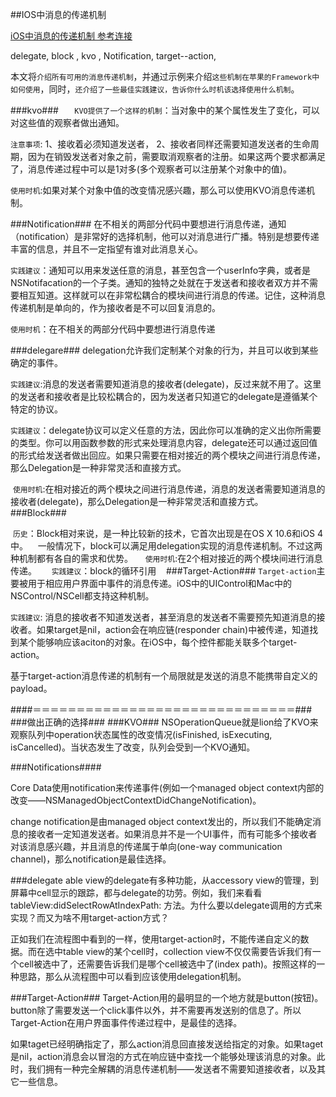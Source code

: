 ##IOS中消息的传递机制


[iOS中消息的传递机制 参考连接](http://www.cocoachina.com/industry/20131216/7543.html)

delegate, block , kvo , Notification, target--action, 

本文将`介绍所有可用的消息传递机制`，并通过示例来介绍`这些机制在苹果的Framework中如何使用`，同时，`还介绍了一些最佳实践建议，告诉你什么时机该选择使用什么机制`。


###kvo###
`	KVO提供了一个这样的机制`：当对象中的某个属性发生了变化，可以对这些值的观察者做出通知。

`注意事项`: 1、接收着必须知道发送者， 2、接收者同样还需要知道发送者的生命周期，因为在销毁发送者对象之前，需要取消观察者的注册。如果这两个要求都满足了，消息传递过程中可以是1对多(多个观察者可以注册某个对象中的值)。

`使用时机`:如果对某个对象中值的改变情况感兴趣，那么可以使用KVO消息传递机制。

###Notification###
在不相关的两部分代码中要想进行消息传递，通知（notification）是非常好的选择机制，他可以对消息进行广播。特别是想要传递丰富的信息，并且不一定指望有谁对此消息关心。

`实践建议`：通知可以用来发送任意的消息，甚至包含一个userInfo字典，或者是NSNotifacation的一个子类。通知的独特之处就在于发送者和接收者双方并不需要相互知道。这样就可以在非常松耦合的模块间进行消息的传递。记住，这种消息传递机制是单向的，作为接收者是不可以回复消息的。

`使用时机`：在不相关的两部分代码中要想进行消息传递

###delegare###
delegation允许我们定制某个对象的行为，并且可以收到某些确定的事件。

`实践建议`:消息的发送者需要知道消息的接收者(delegate)，反过来就不用了。这里的发送者和接收者是比较松耦合的，因为发送者只知道它的delegate是遵循某个特定的协议。

`实践建议`：delegate协议可以定义任意的方法，因此你可以准确的定义出你所需要的类型。你可以用函数参数的形式来处理消息内容，delegate还可以通过返回值的形式给发送者做出回应。如果只需要在相对接近的两个模块之间进行消息传递，那么Delegation是一种非常灵活和直接方式。

 `使用时机`:在相对接近的两个模块之间进行消息传递，消息的发送者需要知道消息的接收者(delegate)，那么Delegation是一种非常灵活和直接方式。
 
###Block###

 `历史`：Block相对来说，是一种比较新的技术，它首次出现是在OS X 10.6和iOS 4中。
 
 一般情况下，block可以满足用delegation实现的消息传递机制。不过这两种机制都有各自的需求和优势。
 
  `使用时机`:在2个相对接近的两个模块间进行消息传递。
  
  `实践建议`：block的循环引用
  
###Target-Action###
`Target-action`主要被用于相应用户界面中事件的消息传递。iOS中的UIControl和Mac中的NSControl/NSCell都支持这种机制。

`实践建议`:
消息的接收者不知道发送者，甚至消息的发送者不需要预先知道消息的接收者。如果target是nil，action会在响应链(responder chain)中被传递，知道找到某个能够响应该aciton的对象。在iOS中，每个控件都能关联多个target-action。

基于target-action消息传递的机制有一个局限就是发送的消息不能携带自定义的payload。




####＝＝＝＝＝＝＝＝＝＝＝＝＝＝＝＝＝＝＝＝＝＝＝＝＝＝＝＝＝＝###
###做出正确的选择###
###KVO###
NSOperationQueue就是lion给了KVO来观察队列中operation状态属性的改变情况(isFinished, isExecuting, isCancelled)。当状态发生了改变，队列会受到一个KVO通知。

###Notifications####

Core Data使用notification来传递事件(例如一个managed object context内部的改变——NSManagedObjectContextDidChangeNotification)。
 
change notification是由managed object context发出的，所以我们不能确定消息的接收者一定知道发送者。如果消息并不是一个UI事件，而有可能多个接收者对该消息感兴趣，并且消息的传递属于单向(one-way communication channel)，那么notification是最佳选择。

###delegate
able view的delegate有多种功能，从accessory view的管理，到屏幕中cell显示的跟踪，都与delegate的功劳。例如，我们来看看 tableView:didSelectRowAtIndexPath: 方法。为什么要以delegate调用的方式来实现？而又为啥不用target-action方式？
 
正如我们在流程图中看到的一样，使用target-action时，不能传递自定义的数据。而在选中table view的某个cell时，collection view不仅仅需要告诉我们有一个cell被选中了，还需要告诉我们是哪个cell被选中了(index path)。按照这样的一种思路，那么从流程图中可以看到应该使用delegation机制。


###Target-Action###
Target-Action用的最明显的一个地方就是button(按钮)。button除了需要发送一个click事件以外，并不需要再发送别的信息了。所以Target-Action在用户界面事件传递过程中，是最佳的选择。

如果taget已经明确指定了，那么action消息回直接发送给指定的对象。如果taget是nil，action消息会以冒泡的方式在响应链中查找一个能够处理该消息的对象。此时，我们拥有一种完全解耦的消息传递机制——发送者不需要知道接收者，以及其它一些信息。
 